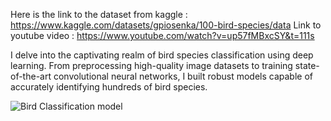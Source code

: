 Here is the link to the dataset from kaggle : https://www.kaggle.com/datasets/gpiosenka/100-bird-species/data
Link to youtube video : https://www.youtube.com/watch?v=up57fMBxcSY&t=111s

I delve into the captivating realm of bird species classification using deep learning. From preprocessing high-quality image datasets to training state-of-the-art convolutional neural networks, 
I built robust models capable of accurately identifying hundreds of bird species.

![Bird Classification model](https://github.com/tomting-Auhona/Bird-Classification/assets/117756328/0eba7c44-7723-4c43-b0cb-47ecae868872)
